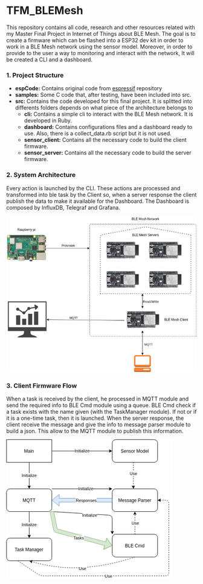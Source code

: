 # TFM_BLEMesh
This repository contains all code, research and other resources related with my Master Final Project in Internet of Things about BLE Mesh. The goal is to create a firmware which can be flashed into a ESP32 dev kit in order to work in a BLE Mesh network using the sensor model. Moreover, in order to provide to the user a way to monitoring and interact with the network, It will be created a CLI and a dashboard.

### 1. Project Structure

* **espCode:** Contains original code from [espressif](https://github.com/espressif/esp-idf) repository
* **samples:** Some C code that, after testing, have been included into src.
* **src:** Contains the code developed for this final project. It is splitted into differents folders depends on what piece of the architecture belongs to
  * **cli:** Contains a simple cli to interact with the BLE Mesh network. It is developed in Ruby.
  * **dashboard:** Contains configurations files and a dashboard ready to use. Also, there is a collect_data.rb script but it is not used.
  * **sensor_client:** Contains all the necessary code to build the client firmware.
  * **sensor_server:** Contains all the necessary code to build the server firmware.

### 2. System Architecture
Every action is launched by the CLI. These actions are processed and transformed into ble task by the Client so, when a server response the client publish the data to make it available for the Dashboard. The Dashboard is composed by InfluxDB, Telegraf and Grafana.

![System Architecture](/img/BleMesh-Architecture.png)

### 3. Client Firmware Flow
When a task is received by the client, he processed in MQTT module and send the required info to BLE Cmd module using a queue. BLE Cmd check if a task exists with the name given (with the TaskManager module). If not or if it is a one-time task, then it is launched. When the server response, the client receive the message and give the info to message parser module to build a json. This allow to the MQTT module to publish this information.

![Client Firmware Flow](/img/ClientBLEMesh_Flow.png)
